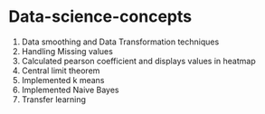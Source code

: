 # Data-science-concepts

1. Data smoothing and Data Transformation techniques
2. Handling Missing values
3. Calculated pearson coefficient and displays values in heatmap
4. Central limit theorem
5. Implemented k means
6. Implemented Naive Bayes
7. Transfer learning
